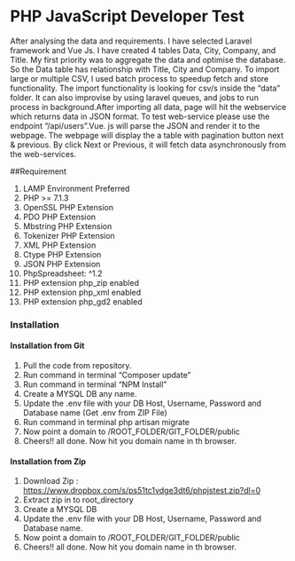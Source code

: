 # PHP JavaScript Developer Test

After analysing the data and requirements. I have selected Laravel framework and Vue Js. I have created 4 tables Data, City, Company, and Title. My first priority was to aggregate the data and optimise the database. So the Data table has relationship with Title, City and Company. 
To import large or multiple CSV, I used batch process to speedup fetch and store functionality. The import functionality is looking for csv/s inside the  “data” folder.  It can also improvise by using laravel queues, and jobs to run process in background.After importing all data, page will hit the webservice which returns data in JSON format. To test web-service please use the endpoint “/api/users”.Vue. js will parse the JSON and render it to the webpage. The webpage will display the a table with pagination button next & previous. By click Next or Previous, it will fetch data asynchronously from the web-services.


##Requirement

1. LAMP Environment Preferred
2. PHP >= 7.1.3
3. OpenSSL PHP Extension
4. PDO PHP Extension
5. Mbstring PHP Extension
6. Tokenizer PHP Extension
7. XML PHP Extension
8. Ctype PHP Extension
9. JSON PHP Extension
10. PhpSpreadsheet: ^1.2
11. PHP extension php_zip enabled
12. PHP extension php_xml enabled
13. PHP extension php_gd2 enabled


### Installation

#### Installation from Git

1. Pull the code from repository.
2. Run command in terminal “Composer update”
3. Run command in terminal “NPM Install”
4. Create a MYSQL DB any name.
5. Update the .env file with your DB Host, Username, Password and Database name (Get .env from ZIP File)
6. Run command in terminal php artisan migrate
7. Now point a domain to /ROOT_FOLDER/GIT_FOLDER/public
8. Cheers!! all done. Now hit you domain name in th browser. 

#### Installation from Zip
1. Download Zip : https://www.dropbox.com/s/ps51tc1vdge3dt6/phpjstest.zip?dl=0
2. Extract zip in to root_directory
3. Create a MYSQL DB
4. Update the .env file with your DB Host, Username, Password and Database name.
5. Now point a domain to /ROOT_FOLDER/GIT_FOLDER/public
6. Cheers!! all done. Now hit you domain name in th browser.
